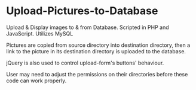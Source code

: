 Upload-Pictures-to-Database
===========================

Upload &amp; Display images to &amp; from Database. Scripted in PHP and JavaScript. Utilizes MySQL

Pictures are copied from source directory into destination directory, then a link to the picture in its destination directory is uploaded to the database.

jQuery is also used to control upload-form's buttons' behaviour.

User may need to adjust the permissions on their directories before these code can work properly.
